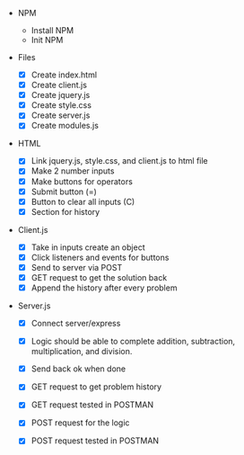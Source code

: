 - NPM
    - Install NPM
    - Init NPM

- Files
    -[x] Create index.html
    -[x] Create client.js
    -[x] Create jquery.js
    -[x] Create style.css
    -[x] Create server.js
    -[x] Create modules.js

- HTML
    -[x] Link jquery.js, style.css, and client.js to html file
    -[x] Make 2 number inputs
    -[x] Make buttons for operators
    -[x] Submit button (=)
    -[x] Button to clear all inputs (C)
    -[x] Section for history

- Client.js
    -[x] Take in inputs create an object
    -[x] Click listeners and events for buttons
    -[x] Send to server via POST
    -[x] GET request to get the solution back
    -[x] Append the history after every problem

- Server.js
    -[x] Connect server/express
    -[x] Logic should be able to complete addition, subtraction, multiplication, and division.
    -[x] Send back ok when done
    -[x] GET request to get problem history
    -[x] GET request tested in POSTMAN
    -[x] POST request for the logic
    -[x] POST request tested in POSTMAN
    